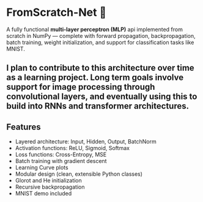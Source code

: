 # FromScratch-Net 🧠

A fully functional **multi-layer perceptron (MLP)** api implemented from scratch in NumPy — complete with forward propagation, backpropagation, batch training, weight initialization, and support for classification tasks like MNIST.

I plan to contribute to this architecture over time as a learning project. Long term goals involve support for image processing through convolutional layers, and eventually using this to build into RNNs and transformer architectures.
---

##  Features

- Layered architecture: Input, Hidden, Output, BatchNorm
- Activation functions: ReLU, Sigmoid, Softmax
- Loss functions: Cross-Entropy, MSE
- Batch training with gradient descent
- Learning Curve plots
- Modular design (clean, extensible Python classes)
- Glorot and He initialization
- Recursive backpropagation
- MNIST demo included
